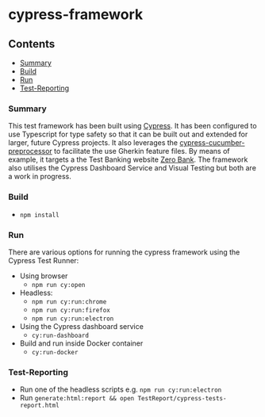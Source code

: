 # cypress-framework

## Contents

* [Summary](#summary)
* [Build](#build)
* [Run](#run)
* [Test-Reporting](#test-reporting)

### Summary

This test framework has been built using [Cypress](https://www.cypress.io/). It has been configured to use Typescript for type safety so that it can be built out and extended for larger, future Cypress projects. It also leverages the [cypress-cucumber-preprocessor](https://github.com/TheBrainFamily/cypress-cucumber-preprocessor#with-out-of-the-box-support) to facilitate the use Gherkin feature files. By means of example, it targets a the Test Banking website [Zero Bank](http://zero.webappsecurity.com). The framework also utilises the Cypress Dashboard Service and Visual Testing but both are a work in progress.

### Build

* `npm install`

### Run

There are various options for running the cypress framework using the Cypress Test Runner:

* Using browser
  * `npm run cy:open`
* Headless:
  * `npm run cy:run:chrome`
  * `npm run cy:run:firefox`
  * `npm run cy:run:electron`
* Using the Cypress dashboard service  
  * `cy:run-dashboard`
* Build and run inside Docker container
  * `cy:run-docker`

### Test-Reporting

* Run one of the headless scripts e.g. `npm run cy:run:electron`
* Run `generate:html:report && open TestReport/cypress-tests-report.html`

